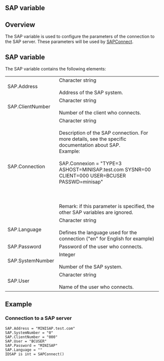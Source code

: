 
## SAP variable
			



<a name="NOTE1"></a>
<a name="NOTE1_1"></a>


## Overview
<a name="overview_ELTTEXTE000124"></a>
The SAP variable is used to configure the parameters of the connection to the SAP server. These parameters will be used by [SAPConnect](../WDLang6/1000017120.md).

<a name="NOTE2"></a>
<a name="NOTE2_1"></a>


## SAP variable
<a name="sap_variable_ELTTEXTE000148"></a>
The SAP variable contains the following elements:


|   |   |
| --- | --- |
| SAP.Address | Character string<br><br>Address of the SAP system. |
| SAP.ClientNumber | Character string<br><br>Number of the client who connects. |
| SAP.Connection | Character string<br><br>Description of the SAP connection. For more details, see the specific documentation about SAP.<br>Example:<br><br>SAP.Connexion = "TYPE=3 ASHOST=MINISAP.test.com SYSNR=00 <br>CLIENT=000 USER=BCUSER PASSWD=minisap"<br><br><br><br>Remark: if this parameter is specified, the other SAP variables are ignored. |
| SAP.Language | Character string<br><br>Defines the language used for the connection ("en" for English for example) |
| SAP.Password | Password of the user who connects. |
| SAP.SystemNumber | Integer<br><br>Number of the SAP system. |
| SAP.User | Character string<br><br>Name of the user who connects. |



<a name="NOTE3"></a>
<a name="NOTE3_1"></a>


## Example
<a name="example_ELTTEXTE000172"></a>


### Connection to a SAP server
<a name="connection_sap_server_ELTPARAGRAPHE000075"></a>


```wl
SAP.Address = "MINISAP.test.com"
SAP.SystemNumber = "0"
SAP.ClientNumber = "000"
SAP.User = "BCUSER"
SAP.Password = "MINISAP"
SAP.Language = ""
IDSAP is int = SAPConnect()
```



